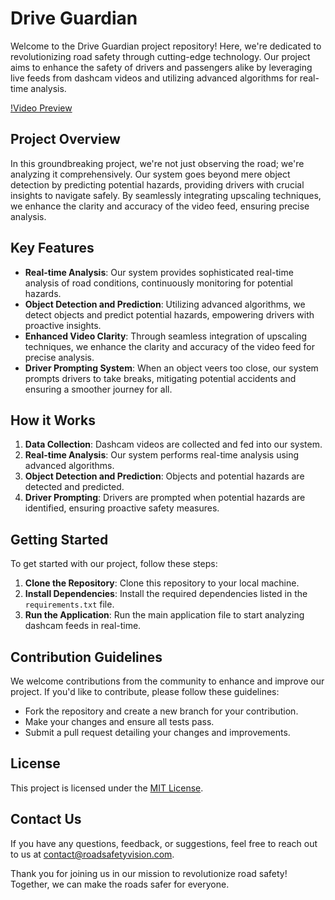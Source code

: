 # Drive Guardian

Welcome to the Drive Guardian project repository! Here, we're dedicated to revolutionizing road safety through cutting-edge technology. Our project aims to enhance the safety of drivers and passengers alike by leveraging live feeds from dashcam videos and utilizing advanced algorithms for real-time analysis.

[!Video Preview](lane_tracker.mp4)

## Project Overview
In this groundbreaking project, we're not just observing the road; we're analyzing it comprehensively. Our system goes beyond mere object detection by predicting potential hazards, providing drivers with crucial insights to navigate safely. By seamlessly integrating upscaling techniques, we enhance the clarity and accuracy of the video feed, ensuring precise analysis.

## Key Features
- **Real-time Analysis**: Our system provides sophisticated real-time analysis of road conditions, continuously monitoring for potential hazards.
- **Object Detection and Prediction**: Utilizing advanced algorithms, we detect objects and predict potential hazards, empowering drivers with proactive insights.
- **Enhanced Video Clarity**: Through seamless integration of upscaling techniques, we enhance the clarity and accuracy of the video feed for precise analysis.
- **Driver Prompting System**: When an object veers too close, our system prompts drivers to take breaks, mitigating potential accidents and ensuring a smoother journey for all.

## How it Works
1. **Data Collection**: Dashcam videos are collected and fed into our system.
2. **Real-time Analysis**: Our system performs real-time analysis using advanced algorithms.
3. **Object Detection and Prediction**: Objects and potential hazards are detected and predicted.
4. **Driver Prompting**: Drivers are prompted when potential hazards are identified, ensuring proactive safety measures.

## Getting Started
To get started with our project, follow these steps:
1. **Clone the Repository**: Clone this repository to your local machine.
2. **Install Dependencies**: Install the required dependencies listed in the `requirements.txt` file.
3. **Run the Application**: Run the main application file to start analyzing dashcam feeds in real-time.

## Contribution Guidelines
We welcome contributions from the community to enhance and improve our project. If you'd like to contribute, please follow these guidelines:
- Fork the repository and create a new branch for your contribution.
- Make your changes and ensure all tests pass.
- Submit a pull request detailing your changes and improvements.

## License
This project is licensed under the [MIT License](LICENSE).

## Contact Us
If you have any questions, feedback, or suggestions, feel free to reach out to us at [contact@roadsafetyvision.com](mailto:contact@roadsafetyvision.com).

Thank you for joining us in our mission to revolutionize road safety! Together, we can make the roads safer for everyone.

